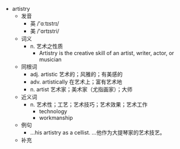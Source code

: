 - artistry
  - 发音
    - 英 /'ɑːtɪstrɪ/
    - 美 /'ɑrtɪstri/
  - 词义
    - n. 艺术之性质
      - Artistry is the creative skill of an artist, writer, actor, or musician
  - 同根词
    - adj. artistic 艺术的；风雅的；有美感的
    - adv. artistically 在艺术上；富有艺术地
    - n. artist 艺术家；美术家（尤指画家）；大师
  - 近义词
    - n. 艺术性；工艺；艺术技巧；艺术效果；艺术工作
      - technology
      - workmanship
  - 例句
    - ...his artistry as a cellist. …他作为大提琴家的艺术技艺。
  - 补充